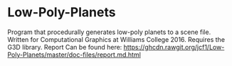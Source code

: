 # Low-Poly-Planets

Program that procedurally generates low-poly planets to a scene file. Written for Computational Graphics at Williams College 2016.
Requires the G3D library. 
Report Can be found here: https://ghcdn.rawgit.org/jcf1/Low-Poly-Planets/master/doc-files/report.md.html
